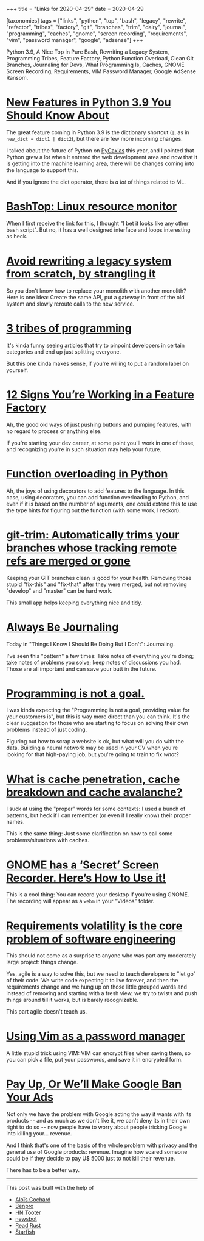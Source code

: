 +++
title = "Links for 2020-04-29"
date = 2020-04-29

[taxonomies]
tags = ["links", "python", "top", "bash", "legacy", "rewrite", "refactor",
"tribes", "factory", "git", "branches", "trim", "dairy", "journal",
"programming", "caches", "gnome", "screen recording", "requirements", "vim",
"password manager", "google", "adsense"]
+++

Python 3.9, A Nice Top in Pure Bash, Rewriting a Legacy System, Programming
Tribes, Feature Factory, Python Function Overload, Clean Git Branches,
Journaling for Devs, What Programming Is, Caches, GNOME Screen Recording,
Requirements, VIM Password Manager, Google AdSense Ransom.

<!-- more -->

# [New Features in Python 3.9 You Should Know About](https://martinheinz.dev/blog/21)

The great feature coming in Python 3.9 is the dictionary shortcut (`|`, as in
`new_dict = dict1 | dict2`), but there are few more incoming changes.

I talked about the future of Python on [PyCaxias](https://pycaxias.org/) this
year, and I pointed that Python grew a lot when it entered the web development
area and now that it is getting into the machine learning area, there will be
changes coming into the language to support this.

And if you ignore the dict operator, there is _a lot_ of things related to ML.

# [BashTop: Linux resource monitor](https://github.com/aristocratos/bashtop)

When I first receive the link for this, I thought "I bet it looks like any
other bash script". But no, it has a well designed interface and loops
interesting as heck.

# [Avoid rewriting a legacy system from scratch, by strangling it](https://understandlegacycode.com/blog/avoid-rewriting-a-legacy-system-from-scratch-by-strangling-it/)

So you don't know how to replace your monolith with another monolith? Here is
one idea: Create the same API, put a gateway in front of the old system and
slowly reroute calls to the new service.

# [3 tribes of programming](https://josephg.com/blog/3-tribes/)

It's kinda funny seeing articles that try to pinpoint developers in certain
categories and end up just splitting everyone.

But this one kinda makes sense, if you're willing to put a random label on
yourself.

# [12 Signs You’re Working in a Feature Factory](https://cutle.fish/blog/12-signs-youre-working-in-a-feature-factory)

Ah, the good old ways of just pushing buttons and pumping features, with no
regard to process or anything else.

If you're starting your dev career, at some point you'll work in one of those,
and recognizing you're in such situation may help your future.

# [Function overloading in Python](https://arpitbhayani.me/blogs/function-overloading)

Ah, the joys of using decorators to add features to the language. In this
case, using decorators, you can add function overloading to Python, and even
if it is based on the number of arguments, one could extend this to use the
type hints for figuring out the function (with some work, I reckon).

# [git-trim: Automatically trims your branches whose tracking remote refs are merged or gone](https://github.com/foriequal0/git-trim)

Keeping your GIT branches clean is good for your health. Removing those stupid
"fix-this" and "fix-that" after they were merged, but not removing "develop"
and "master" can be hard work.

This small app helps keeping everything nice and tidy.

# [Always Be Journaling](https://letterstoanewdeveloper.com/2018/12/14/always-be-journaling/)

Today in "Things I Know I Should Be Doing But I Don't": Journaling.

I've seen this "pattern" a few times: Take notes of everything you're doing;
take notes of problems you solve; keep notes of discussions you had. Those are
all important and can save your butt in the future.

# [Programming is not a goal.](https://ralsina.me/weblog/posts/programming-is-not-a-goal.html)

I was kinda expecting the "Programming is not a goal, providing value for your
customers is", but this is way more direct than you can think. It's the clear
suggestion for those who are starting to focus on solving their own problems
instead of just coding.

Figuring out how to scrap a website is ok, but what will you do with the data.
Building a neural network may be used in your CV when you're looking for that
high-paying job, but you're going to train to fix _what_?

# [What is cache penetration, cache breakdown and cache avalanche?](https://www.pixelstech.net/article/1586522853-What-is-cache-penetration-cache-breakdown-and-cache-avalanche)

I suck at using the "proper" words for some contexts: I used a bunch of
patterns, but heck if I can remember (or even if I really know) their proper
names.

This is the same thing: Just some clarification on how to call some
problems/situations with caches.

# [GNOME has a ‘Secret’ Screen Recorder. Here’s How to Use it!](https://itsfoss.com/gnome-screen-recorder/)

This is a cool thing: You can record your desktop if you're using GNOME. The
recording will appear as a `webm` in your "Videos" folder.

# [Requirements volatility is the core problem of software engineering](https://stackoverflow.blog/2020/02/20/requirements-volatility-is-the-core-problem-of-software-engineering/)

This should not come as a surprise to anyone who was part any moderately large
project: things change.

Yes, agile is a way to solve this, but we need to teach developers to "let go"
of their code. We write code expecting it to live forever, and then the
requirements change and we hung up on those little grouped words and instead
of removing and starting with a fresh view, we try to twists and push things
around till it works, but is barely recognizable.

This part agile doesn't teach us.

# [Using Vim as a password manager](https://invert.svbtle.com/using-vim-as-a-password-manager)

A little stupid trick using VIM: VIM can encrypt files when saving them, so
you can pick a file, put your passwords, and save it in encrypted form.

# [Pay Up, Or We’ll Make Google Ban Your Ads](https://krebsonsecurity.com/2020/02/pay-up-or-well-make-google-ban-your-ads/)

Not only we have the problem with Google acting the way it wants with its
products -- and as much as we don't like it, we can't deny its in their own
right to do so -- now people have to worry about people tricking Google into
killing your... revenue.

And I think that's one of the basis of the whole problem with privacy and the
general use of Google products: revenue. Imagine how scared someone could be
if they decide to pay U$ 5000 just to not kill their revenue.

There has to be a better way.


--- 

This post was built with the help of

* [Aloïs Cochard](https://functional.cafe/@alois)
* [Benpro](https://toots.benpro.fr/@benoit)
* [HN Tooter](https://mastodon.social/@hntooter)
* [newsbot](https://mastodon.social/@newsbot)
* [Read Rust](https://botsin.space/@readrust)
* [Starfish](https://social.linux.pizza/@redstarfish)
